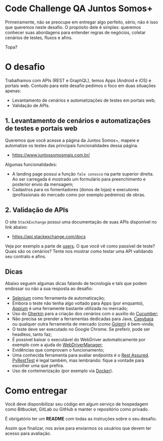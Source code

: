 # Code Challenge QA Juntos Somos+

Primeiramente, não se preocupe em entregar algo perfeito, sério, não é isso que queremos neste desafio. O propósito dele é simples: queremos conhecer suas abordagens para entender regras de negócios, coletar cenários de testes, fluxos e afins.

Topa?

# O desafio

Trabalhamos com APIs (REST e GraphQL), temos Apps (Android e iOS) e portais web. Contudo para este desafio pedimos o foco em duas situações apenas:

- Levantamento de cenários e automatizações de testes em portais web;
- Validação de APIs.

## 1. Levantamento de cenários e automatizações de testes e portais web

Queremos que você acesse a página da Juntos Somos+, mapeie e automatize os testes das principais funcionalidades dessa página.

- https://www.juntossomosmais.com.br/

Algumas funcionalidades:

* A landing page possui a função `fale conosco` na parte superior direita. Ao ser carregada é mostrado um formulário para preenchimento e posterior envio da mensagem;
* Cadastros para os fomentadores (donos de lojas) e executores (profissionais do mercado como por exemplo pedreiros) de obras.

## 2. Validação de APIs

O site `StackExchange` possui uma documentação de suas APIs disponível no link abaixo:

- https://api.stackexchange.com/docs

Veja por exemplo a parte de [users](https://api.stackexchange.com/docs/users). O que você vê como passível de teste? Quais são os cenários? Tente nos mostrar como testar uma API validando seu contrato e afins.

## Dicas

Abaixo seguem algumas dicas falando de tecnologia e tals que podem endossar ou não a sua resposta ao desafio:

- [Selenium](https://www.seleniumhq.org/) como ferramenta de automatização;
- Embora o teste não tenha algo voltado para Apps (por enquanto), [Appium](https://appium.io/) é uma ferramente bastante utilizada no mercado;
- Uso do [Gherkin](https://docs.cucumber.io/gherkin/) para a criação dos cenários com o auxílio do [Cucumber](https://cucumber.io/);
- Não precisa se prender a ferramentas dedicadas para Java, [Capybara](https://github.com/teamcapybara/capybara) ou qualquer outra ferramenta de mercado (como [Golem](https://github.com/golemhq/golem)) é bem-vinda;
- O teste deve ser executado no Google Chrome. Se preferir, pode ser headless, tanto faz;
- É possível baixar o executável do WebDriver automaticamente por exemplo com a ajuda do [WebDriverManager](https://github.com/bonigarcia/webdrivermanager);
- Evidências que comprovam o funcionamento;
- Uma conhecida ferramenta para avaliar endpoints é o [Rest Assured](https://github.com/rest-assured/rest-assured). [PyRestTest](https://github.com/svanoort/pyresttest) é legal também, mas lembrando: fique a vontade para escolher uma que prefira.
- Uso de conteinerização (por exemplo via [Docker](https://www.docker.com/)).

# Como entregar

Você deve disponibilizar seu código em algum serviço de hospedagem como Bitbucket, GitLab ou GitHub e manter o repositório como privado.

É obrigatório ter um  **README**  com todas as instruções sobre o seu desafio.

Assim que finalizar, nos avise para enviarmos os usuários que devem ter acesso para avaliação.